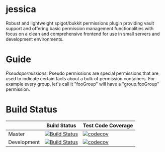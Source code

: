 # jessica
Robust and lightweight spigot/bukkit permissions plugin providing vault support and offering basic permission management functionalities with focus on a clean and comprehensive frontend for use in small servers and development environments.

# Guide
_Pseudopermissions:_
Pseudo permissions are special permissions that are used to indicate certain facts about a bulk of permission containers.
For example every group, let's call it "fooGroup" will have a "group.fooGroup" permission.

# Build Status
|             	| Build Status                                                                                                                                              	| Test Code Coverage                                                                                                                                               	|
|-------------	|-----------------------------------------------------------------------------------------------------------------------------------------------------------	|------------------------------------------------------------------------------------------------------------------------------------------------------------------	|
| Master      	| [![Build Status](https://travis-ci.org/FelixKlauke/jessica.svg?branch=master)](https://travis-ci.org/FelixKlauke/jessica) 	| [![codecov](https://codecov.io/gh/FelixKlauke/jessica/branch/master/graph/badge.svg)](https://codecov.io/gh/FelixKlauke/jessica) 	|
| Development 	| [![Build Status](https://travis-ci.org/FelixKlauke/jessica.svg?branch=dev)](https://travis-ci.org/FelixKlauke/jessica)    	| [![codecov](https://codecov.io/gh/FelixKlauke/jessica/branch/dev/graph/badge.svg)](https://codecov.io/gh/FelixKlauke/jessica)    	|